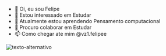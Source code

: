 - 👋 Oi, eu sou Felipe
- 👀 Estou interessado em Estudar
- 🌱 Atualmente estou aprendendo Pensamento computacional
- 💞️ Procuro colaborar em Estudar
- 📫 Como chegar ate mim @vz1.felipee

![texto-alternativo](https://www.google.com/url?sa=i&url=https%3A%2F%2Foglobo.globo.com%2Fesportes%2Fnoticia%2F2023%2F09%2F10%2Fcom-neymar-fora-do-podio-veja-top-10-de-maiores-artilheiros-da-selecao-em-competicoes-oficiais.ghtml&psig=AOvVaw1TV96vmd-3LoGUEcTEN7On&ust=1696333736768000&source=images&cd=vfe&ved=0CBEQjRxqFwoTCPCVlOCl14EDFQAAAAAdAAAAABAE)

